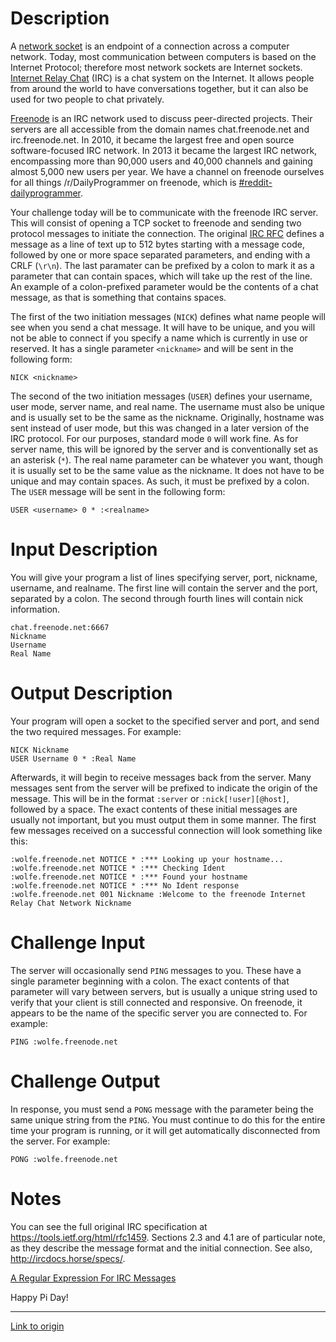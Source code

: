 # Description

A [network socket](https://en.wikipedia.org/wiki/Network_socket) is an endpoint of a connection across a computer network.
Today, most communication between computers is based on the Internet Protocol; therefore most network sockets are Internet
sockets. [Internet Relay Chat](https://simple.wikipedia.org/wiki/Internet_Relay_Chat) (IRC) is a chat system on the Internet.
It allows people from around the world to have conversations together, but it can also be used for two people to chat
privately.

[Freenode](https://en.wikipedia.org/wiki/Freenode) is an IRC network used to discuss peer-directed projects. Their servers
are all accessible from the domain names chat.freenode.net and irc.freenode.net. In 2010, it became the largest free and
open source software-focused IRC network.  In 2013 it became the largest IRC network, encompassing more than 90,000 users
and 40,000 channels and gaining almost 5,000 new users per year. We have a channel on freenode ourselves for all things
/r/DailyProgrammer on freenode, which is
[#reddit-dailyprogrammer](https://www.reddit.com/r/dailyprogrammer/comments/2dtqr7/psa_rdailyprogrammer_irc_channel/).

Your challenge today will be to communicate with the freenode IRC server. This will consist of opening a TCP socket to
freenode and sending two protocol messages to initiate the connection. The original
[IRC RFC](https://tools.ietf.org/html/rfc1459#section-4.1) defines a message as a line of text up to 512 bytes starting 
with a message code, followed by one or more space separated parameters, and ending with a CRLF (`\r\n`). The last
paramater can be prefixed by a colon to mark it as a parameter that can contain spaces, which will take up the rest of the
line. An example of a colon-prefixed parameter would be the contents of a chat message, as that is something that contains spaces.

The first of the two initiation messages (`NICK`) defines what name people will see when you send a chat message.
It will have to be unique, and you will not be able to connect if you specify a name which is currently in use or reserved.
It has a single parameter `<nickname>` and will be sent in the following form:

    NICK <nickname>

The second of the two initiation messages (`USER`) defines your username, user mode, server name, and real name. The username must also be unique and is usually set to be the same as the nickname. Originally, hostname was sent instead of user mode, but this was changed in a later version of the IRC protocol. For our purposes, standard mode `0` will work fine. As for server name, this will be ignored by the server and is conventionally set as an asterisk (`*`). The real name parameter can be whatever you want, though it is usually set to be the same value as the nickname. It does not have to be unique and may contain spaces. As such, it must be prefixed by a colon. The `USER` message will be sent in the following form:

    USER <username> 0 * :<realname>

# Input Description

You will give your program a list of lines specifying server, port, nickname, username, and realname. The first line will contain the server and the port, separated by a colon. The second through fourth lines will contain nick information.

    chat.freenode.net:6667
    Nickname
    Username
    Real Name

# Output Description

Your program will open a socket to the specified server and port, and send the two required messages. For example:

    NICK Nickname
    USER Username 0 * :Real Name

Afterwards, it will begin to receive messages back from the server. Many messages sent from the server will be prefixed to indicate the origin of the message. This will be in the format `:server` or `:nick[!user][@host]`, followed by a space. The exact contents of these initial messages are usually not important, but you must output them in some manner. The first few messages received on a successful connection will look something like this:

    :wolfe.freenode.net NOTICE * :*** Looking up your hostname...
    :wolfe.freenode.net NOTICE * :*** Checking Ident
    :wolfe.freenode.net NOTICE * :*** Found your hostname
    :wolfe.freenode.net NOTICE * :*** No Ident response
    :wolfe.freenode.net 001 Nickname :Welcome to the freenode Internet Relay Chat Network Nickname

# Challenge Input

The server will occasionally send `PING` messages to you. These have a single parameter beginning with a colon. The exact contents of that parameter will vary between servers, but is usually a unique string used to verify that your client is still connected and responsive. On freenode, it appears to be the name of the specific server you are connected to. For example:

    PING :wolfe.freenode.net

# Challenge Output

In response, you must send a `PONG` message with the parameter being the same unique string from the `PING`. You must continue to do this for the entire time your program is running, or it will get automatically disconnected from the server. For example:

    PONG :wolfe.freenode.net

# Notes

You can see the full original IRC specification at https://tools.ietf.org/html/rfc1459. Sections 2.3 and 4.1 are of particular note, as they describe the message format and the initial connection. See also, http://ircdocs.horse/specs/.

[A Regular Expression For IRC Messages](https://mybuddymichael.com/writings/a-regular-expression-for-irc-messages.html)

Happy Pi Day!

---

[Link to origin](https://www.reddit.com/r/dailyprogrammer/4ad23z)